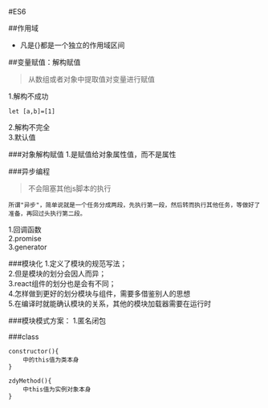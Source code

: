 #ES6

##作用域
- 凡是{}都是一个独立的作用域区间

##变量赋值：解构赋值
>从数组或者对象中提取值对变量进行赋值

1.解构不成功   
```
let [a,b]=[1]
```
2.解构不完全  
3.默认值  



###对象解构赋值
1.是赋值给对象属性值，而不是属性

###异步编程
>不会阻塞其他js脚本的执行

```
所谓"异步"，简单说就是一个任务分成两段，先执行第一段，然后转而执行其他任务，等做好了准备，再回过头执行第二段。
```

1.回调函数  
2.promise  
3.generator  

###模块化
1.定义了模块的规范写法；  
2.但是模块的划分会因人而异；  
3.react组件的划分也是会有不同；  
4.怎样做到更好的划分模块与组件，需要多借鉴别人的思想  
5.在编译时就能确认模块的关系，其他的模块加载器需要在运行时  

###模块模式方案：
1.匿名闭包


###class
```
constructor(){
    中的this值为类本身
}

zdyMethod(){
    中this值为实例对象本身
}
```


